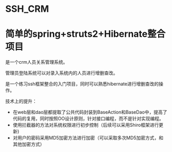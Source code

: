 # SSH_CRM
# 简单的spring+struts2+Hibernate整合项目
是一个crm人员关系管理系统。

管理员登陆系统可以对录入系统内的人员进行增删查改。

是一个练习ssh框架整合的入门项目，同时可以熟悉hibernate进行增删查改的操作。

技术上的提升：
- 在web层和dao层都提取了公共代码封装到BaseAction和BaseDao中，提高了代码的复用，同时按照OO设计原则，针对接口编程，而不是针对实现编程。
- 使用拦截器的方法对系统权限进行初步控制（后续可以采用Shiro框架进行更新)
- 对用户的密码采用MD5加密方法进行加密（可以采取多次MD5加密方式，和其他加密方式）

